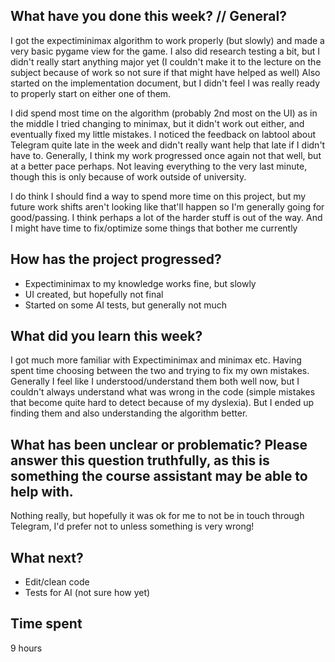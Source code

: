 ## What have you done this week? // General?
I got the expectiminimax algorithm to work properly (but slowly) and made a very basic pygame view for the game. I also did research testing a bit, but I didn't really start anything major yet (I couldn't make it to the lecture on the subject because of work so not sure if that might have helped as well) Also started on the implementation document, but I didn't feel I was really ready to properly start on either one of them.

I did spend most time on the algorithm (probably 2nd most on the UI) as in the middle I tried changing to minimax, but it didn't work out either, and eventually fixed my little mistakes. I noticed the feedback on labtool about Telegram quite late in the week and didn't really want help that late if I didn't have to. Generally, I think my work progressed once again not that well, but at a better pace perhaps. Not leaving everything to the very last minute, though this is only because of work outside of university.

I do think I should find a way to spend more time on this project, but my future work shifts aren't looking like that'll happen so I'm generally going for good/passing. I think perhaps a lot of the harder stuff is out of the way. And I might have time to fix/optimize some things that bother me currently

## How has the project progressed?
- Expectiminimax to my knowledge works fine, but slowly
- UI created, but hopefully not final
- Started on some AI tests, but generally not much

## What did you learn this week?
I got much more familiar with Expectiminimax and minimax etc. Having spent time choosing between the two and trying to fix my own mistakes. Generally I feel like I understood/understand them both well now, but I couldn't always understand what was wrong in the code (simple mistakes that become quite hard to detect because of my dyslexia). But I ended up finding them and also understanding the algorithm better.

## What has been unclear or problematic? Please answer this question truthfully, as this is something the course assistant may be able to help with.
Nothing really, but hopefully it was ok for me to not be in touch through Telegram, I'd prefer not to unless something is very wrong!

## What next?
- Edit/clean code
- Tests for AI (not sure how yet)
  
## Time spent
9 hours
